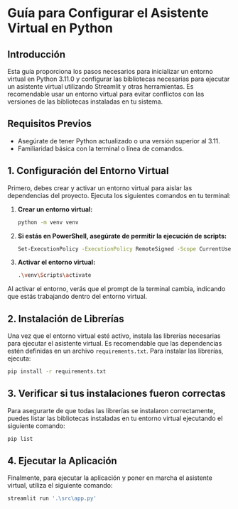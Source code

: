 # Guía para Configurar el Asistente Virtual en Python

## Introducción
Esta guía proporciona los pasos necesarios para inicializar un entorno virtual en Python 3.11.0 y configurar las bibliotecas necesarias para ejecutar un asistente virtual utilizando Streamlit y otras herramientas. Es recomendable usar un entorno virtual para evitar conflictos con las versiones de las bibliotecas instaladas en tu sistema.

## Requisitos Previos
- Asegúrate de tener Python actualizado o una versión superior al 3.11.
- Familiaridad básica con la terminal o línea de comandos.

## 1. Configuración del Entorno Virtual
Primero, debes crear y activar un entorno virtual para aislar las dependencias del proyecto. Ejecuta los siguientes comandos en tu terminal:

1. **Crear un entorno virtual:**
    ```bash
    python -m venv venv
    ```

2. **Si estás en PowerShell, asegúrate de permitir la ejecución de scripts:**
    ```bash
    Set-ExecutionPolicy -ExecutionPolicy RemoteSigned -Scope CurrentUser
    ```

3. **Activar el entorno virtual:**
    ```bash
    .\venv\Scripts\activate
    ```

Al activar el entorno, verás que el prompt de la terminal cambia, indicando que estás trabajando dentro del entorno virtual.

## 2. Instalación de Librerías
Una vez que el entorno virtual esté activo, instala las librerías necesarias para ejecutar el asistente virtual. Es recomendable que las dependencias estén definidas en un archivo `requirements.txt`. Para instalar las librerías, ejecuta:

```bash
pip install -r requirements.txt
```

## 3. Verificar si tus instalaciones fueron correctas

Para asegurarte de que todas las librerías se instalaron correctamente, puedes listar las bibliotecas instaladas en tu entorno virtual ejecutando el siguiente comando:

```bash
pip list
```

## 4. Ejecutar la Aplicación

Finalmente, para ejecutar la aplicación y poner en marcha el asistente virtual, utiliza el siguiente comando:

```bash
streamlit run '.\src\app.py'
```


